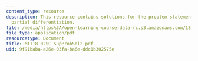 ```yaml
---
content_type: resource
description: This resource contains solutions for the problem statements related to
  partial differentiation.
file: /media/https%3A/open-learning-course-data-rc.s3.amazonaws.com/18-02sc-multivariable-calculus-fall-2010/9f91babaa26e03faba6eddc1b302575e_MIT18_02SC_SupProbSol2.pdf
file_type: application/pdf
resourcetype: Document
title: MIT18_02SC_SupProbSol2.pdf
uid: 9f91baba-a26e-03fa-ba6e-ddc1b302575e
---
```

